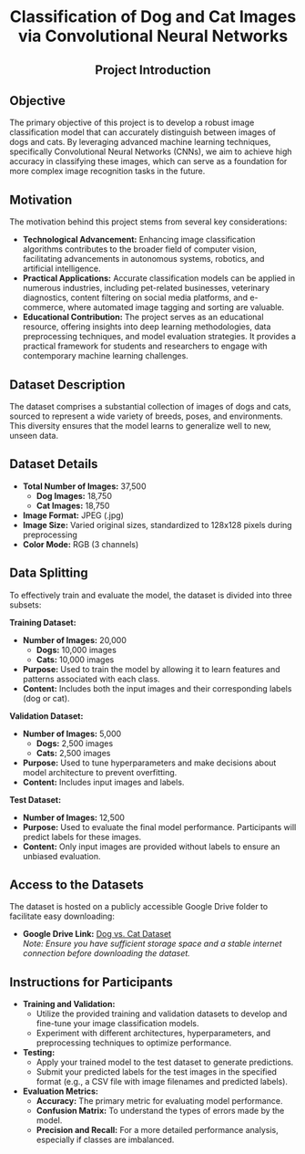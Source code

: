 <h1 align="center">Classification of Dog and Cat Images via Convolutional Neural Networks</h1>

<h2 align="center">Project Introduction</h2>

## 

## Objective

The primary objective of this project is to develop a robust image classification model that can accurately distinguish between images of dogs and cats. By leveraging advanced machine learning techniques, specifically Convolutional Neural Networks (CNNs), we aim to achieve high accuracy in classifying these images, which can serve as a foundation for more complex image recognition tasks in the future.

## Motivation

The motivation behind this project stems from several key considerations:

- **Technological Advancement:** Enhancing image classification algorithms contributes to the broader field of computer vision, facilitating advancements in autonomous systems, robotics, and artificial intelligence.
- **Practical Applications:** Accurate classification models can be applied in numerous industries, including pet-related businesses, veterinary diagnostics, content filtering on social media platforms, and e-commerce, where automated image tagging and sorting are valuable.
- **Educational Contribution:** The project serves as an educational resource, offering insights into deep learning methodologies, data preprocessing techniques, and model evaluation strategies. It provides a practical framework for students and researchers to engage with contemporary machine learning challenges.

## Dataset Description

The dataset comprises a substantial collection of images of dogs and cats, sourced to represent a wide variety of breeds, poses, and environments. This diversity ensures that the model learns to generalize well to new, unseen data.

## Dataset Details

- **Total Number of Images:** 37,500
  - **Dog Images:** 18,750
  - **Cat Images:** 18,750
- **Image Format:** JPEG (.jpg)
- **Image Size:** Varied original sizes, standardized to 128x128 pixels during preprocessing
- **Color Mode:** RGB (3 channels)

## Data Splitting

To effectively train and evaluate the model, the dataset is divided into three subsets:

**Training Dataset:**

- **Number of Images:** 20,000
  - **Dogs:** 10,000 images
  - **Cats:** 10,000 images
- **Purpose:** Used to train the model by allowing it to learn features and patterns associated with each class.
- **Content:** Includes both the input images and their corresponding labels (dog or cat).

**Validation Dataset:**

- **Number of Images:** 5,000
  - **Dogs:** 2,500 images
  - **Cats:** 2,500 images
- **Purpose:** Used to tune hyperparameters and make decisions about model architecture to prevent overfitting.
- **Content:** Includes input images and labels.

**Test Dataset:**

- **Number of Images:** 12,500
- **Purpose:** Used to evaluate the final model performance. Participants will predict labels for these images.
- **Content:** Only input images are provided without labels to ensure an unbiased evaluation.

## Access to the Datasets

The dataset is hosted on a publicly accessible Google Drive folder to facilitate easy downloading:
- **Google Drive Link:** [Dog vs. Cat Dataset](https://drive.google.com/file/d/1PnSKt8yS87-a-v6NitmCfH_xg1p2YQju/view?usp=drive_link) </br>
*Note: Ensure you have sufficient storage space and a stable internet connection before downloading the dataset.*

## Instructions for Participants

- **Training and Validation:**
  - Utilize the provided training and validation datasets to develop and fine-tune your image classification models.
  - Experiment with different architectures, hyperparameters, and preprocessing techniques to optimize performance.
- **Testing:**
  - Apply your trained model to the test dataset to generate predictions.
  - Submit your predicted labels for the test images in the specified format (e.g., a CSV file with image filenames and predicted labels).
- **Evaluation Metrics:**
  - **Accuracy:** The primary metric for evaluating model performance.
  - **Confusion Matrix:** To understand the types of errors made by the model.
  - **Precision and Recall:** For a more detailed performance analysis, especially if classes are imbalanced.
